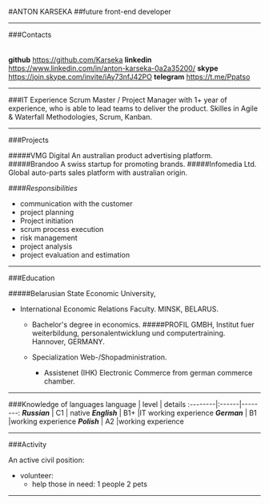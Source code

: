 
#ANTON KARSEKA 
##future front-end developer

---
###Contacts
 ######
__github__ https://github.com/Karseka
__linkedin__ https://www.linkedin.com/in/anton-karseka-0a2a35200/ 
__skype__ https://join.skype.com/invite/iAy73nfJ42PO
__telegram__ https://t.me/Ppatso

---
###IT Experience
Scrum Master / Project Manager with 1+ year of experience, who is able to lead teams to deliver the product. 
Skilles in Agile & Waterfall Methodologies, Scrum, Kanban.

---

###Projects

#####VMG Digital
An australian product advertising platform.  
#####Brandoo 
A swiss startup for promoting brands.
#####Infomedia Ltd.
Global auto-parts sales platform with australian origin.



####_Responsibilities_
- communication with the customer
- project planning
- Project initiation
- scrum process execution
- risk management
- project analysis
- project evaluation and estimation




---
###Education

#####Belarusian State Economic University,
- International Economic Relations Faculty. MINSK, BELARUS.
  - Bachelor's degree in economics.
#####PROFIL GMBH, Institut  fuer weiterbildung, personalentwicklung und computertraining. Hаnnover, GERMANY.
   - Specialization Web-/Shopadministration.

     - Assistenet (IHK) Electronic Commerce from german commerce chamber.



---

###Knowledge of languages
language | level | details
:--------|:------|--------:
___Russian___ | C1  | native
___English___ | B1+ |IT working experience
___German___ | B1  |working experience
___Polish___ | A2  |working experience

---
###Activity


An active civil position:
-  volunteer:
   - help those in need:
      1 people 
      2 pets


___

